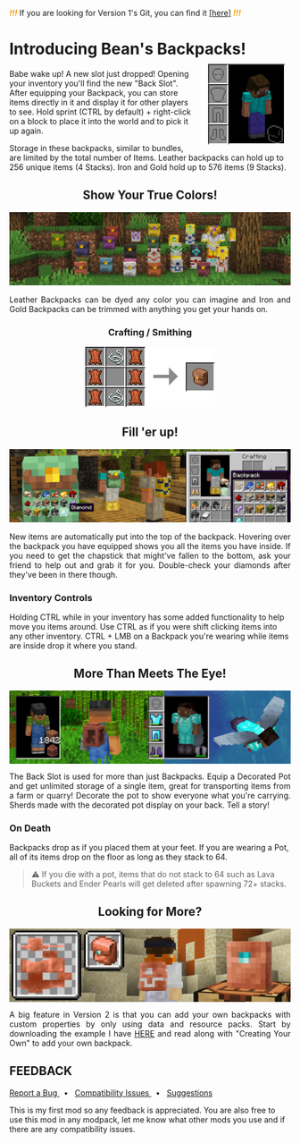 <p><em><strong><span style="color: #ff9900;">!!!</span></strong></em> If you are looking for Version 1's Git, you can find it <a href="https://github.com/BeansGalaxy/BeansBackpacks">[here]</a><em><strong><span style="color: #ff9900;"> !!!</span></strong></em></p>

<h1> Introducing Bean's Backpacks! <img align="right" src="assets/images/back_slot.gif" alt="Back Slot" style="margin:10px"> </h1>

Babe wake up! A new slot just dropped! Opening your inventory you'll find the
new "Back Slot". After equipping your Backpack, you can store items directly in
it and display it for other players to see. Hold sprint (CTRL by default) + right-click on a block
to place it into the world and to pick it up again.

Storage in these backpacks, similar to bundles, are limited by the total number
of Items. Leather backpacks can hold up to 256 unique items (4 Stacks). Iron
and Gold hold up to 576 items (9 Stacks).


<h2 align="center">Show Your True Colors! </h2>
<p align="center"><img src="assets/images/banners/customize_backpacks.png" alt="Customize Backpacks"></p>

<p align="justify">
Leather Backpacks can be dyed any color you can imagine and Iron and Gold Backpacks
can be trimmed with anything you get your hands on.
</p>

<h3 align="center"> Crafting / Smithing </h3>
<p align="center"><img src="assets/images/recipes.gif" alt="Recipes"></p>

<h2 align="center">Fill 'er up! </h2>
<p align="center"><img src="assets/images/banners/play_with_friends.png" alt="Play With Friends"></p>

<p align="justify">
New items are automatically put into the top of the backpack. Hovering over the backpack you
have equipped shows you all the items you have inside. If you need to get the chapstick 
that might've fallen to the bottom, ask your friend to help out and grab it for you. 
Double-check your diamonds after they've been in there though.
</p>

<h3> Inventory Controls</h3>

Holding CTRL while in your inventory has some added functionality to help move you items around. 
Use CTRL as if you were shift clicking items into any other inventory. CTRL + LMB on a Backpack 
you're wearing while items are inside drop it where you stand.

<h2 align="center">More Than Meets The Eye! </h2>
<p align="center"><img align="center" src="assets/images/banners/other_wearables.png" alt="Other Wearables"></p>

<p align="justify">
The Back Slot is used for more than just Backpacks. Equip a Decorated Pot and 
get unlimited storage of a single item, great for transporting items from a farm 
or quarry! Decorate the pot to show everyone what you're carrying. Sherds made with the
decorated pot display on your back. Tell a story!
</p>

<h3> On Death</h3>

Backpacks drop as if you placed them at your feet.
If you are wearing a Pot, all of its items drop on the floor as long as they
stack to 64.

>⚠️ If you die with a pot, items that do not stack to 64 such as Lava Buckets and Ender Pearls will get deleted after spawning 72+ stacks.

<h2 align="center">Looking for More? </h2>
<p align="center"><img align="center" src="assets/images/banners/adding_backpacks.png" alt="Other Wearables"></p>

<p align="justify">
A big feature in Version 2 is that you can add your own backpacks with custom properties by only 
using data and resource packs. Start by downloading the example I have <a href="https://github.com/BeansGalaxy/Beans-Backpacks-2/tree/master/assets/examples">HERE</a> 
and read along with "Creating Your Own" to add your own backpack.
</p>


<h2> FEEDBACK </h2>
<a href="https://github.com/BeansGalaxy/Beans-Backpacks-2/labels/bug">Report a Bug </a>
&nbsp; • &nbsp;
<a href="https://github.com/BeansGalaxy/Beans-Backpacks-2/labels/compatibility">Compatibility Issues </a>
&nbsp; • &nbsp;
<a href="https://github.com/BeansGalaxy/Beans-Backpacks-2/labels/enhancement">Suggestions </a>

This is my first mod so any feedback is appreciated. You are also free to use this mod
in any modpack, let me know what other mods you use and if there are any compatibility issues.
